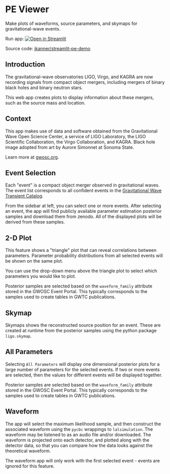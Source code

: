 # PE Viewer

Make plots of waveforms, source parameters, and skymaps for gravitational-wave events.

Run app: [![Open in Streamlit](https://static.streamlit.io/badges/streamlit_badge_black_white.svg)](https://pe-viewer.streamlit.app)

Source code: [jkanner/streamlit-pe-demo](https://github.com/jkanner/streamlit-pe-demo)

## Introduction

The gravitational-wave observatories LIGO, Virgo, and KAGRA are now recording signals from compact object mergers, including mergers of binary black holes and binary neutron stars.

This web app creates plots to display information about these mergers, such as the source mass and location.

## Context

This app makes use of data and software obtained from the Gravitational Wave Open Science 
Center, a service of LIGO Laboratory, the LIGO Scientific Collaboration, 
the Virgo Collaboration, and KAGRA.  Black hole image adopted from art by Aurore Simonnet at Sonoma State.

Learn more at [gwosc.org](https://gwosc.org).

## Event Selection

Each "event" is a compact object merger observed in gravitational waves.  The event list corresponds to all confident events in the 
[Gravitational Wave Transient Catalog](https://gwosc.org/GWTC).

From the sidebar at left, you can select one or more events.  After selecting an event, the app will find publicly available parameter estimation posterior samples and download them from zenodo.  All of the displayed plots will be derived from these samples.

## 2-D Plot

This feature shows a "triangle" plot that can reveal 
correlations between parameters.  Parameter probability distributions 
from all selected events will be shown on the same plot.

You can use the drop-down menu above the triangle plot to select which 
parameters you would like to plot.

Posterior samples are selected based on the `waveform_family` attribute
stored in the GWOSC Event Portal.  This typically corresponds to the samples
used to create tables in GWTC publications.

## Skymap

Skymaps shows the reconstructed source position for an 
event.  These are created at runtime from the posterior 
samples using the python package `ligo.skymap`.

## All Parameters

Selecting `All Parameters` will display one dimensional posterior plots for a large number of parameters for the selected events.  If two or more events are selected, then the values for different events will be displayed together.

Posterior samples are selected based on the `waveform_family` attribute
stored in the GWOSC Event Portal.  This typically corresponds to the samples
used to create tables in GWTC publications.

## Waveform

The app will select the maximum likelihood sample, and 
then construct the associated waveform using the `pycbc` 
wrappings to `lalsimulation`.  The waveform may be listened 
to as an audio file and/or downloaded.  The waveform is 
projected onto each detector, and plotted along with the 
detector data, so that you can compare how the data 
looks against the theoretical waveform.

The waveform app will only work with the first selected event - events are ignored for this feature.






